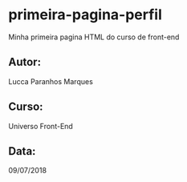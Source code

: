 # primeira-pagina-perfil
Minha primeira pagina HTML do curso de front-end

## Autor:
Lucca Paranhos Marques

## Curso:
Universo Front-End

## Data:
09/07/2018
